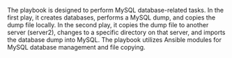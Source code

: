 The playbook is designed to perform MySQL database-related tasks. In the first play, it creates databases, performs a MySQL dump, and copies the dump file locally. In the second play, it copies the dump file to another server (server2), changes to a specific directory on that server, and imports the database dump into MySQL. The playbook utilizes Ansible modules for MySQL database management and file copying.
